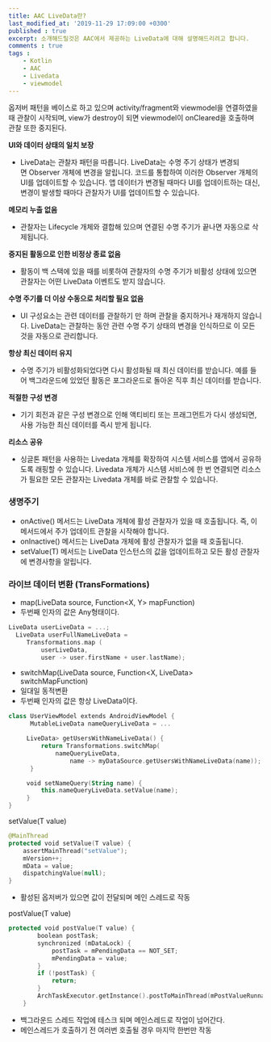 ```yaml
---
title: AAC LiveData란?
last_modified_at: '2019-11-29 17:09:00 +0300'
published : true
excerpt: 소개해드릴것은 AAC에서 제공하는 LiveData에 대해 설명해드리려고 합니다.
comments : true
tags :
    - Kotlin
    - AAC
    - Livedata
    - viewmodel
---
```



옵저버 패턴을 베이스로 하고 있으며 activity/fragment와 viewmodel을 연결하였을 때 관찰이 시작되며, view가 destroy이 되면 viewmodel이 onCleared을 호출하며 관찰 또한 중지된다.

**UI와 데이터 상태의 일치 보장**

- LiveData는 관찰자 패턴을 따릅니다. LiveData는 수명 주기 상태가 변경되면 Observer 개체에 변경을 알립니다. 코드를 통합하여 이러한 Observer 개체의 UI를 업데이트할 수 있습니다. 앱 데이터가 변경될 때마다 UI를 업데이트하는 대신, 변경이 발생할 때마다 관찰자가 UI를 업데이트할 수 있습니다.

**메모리 누출 없음**

- 관찰자는 Lifecycle 개체와 결합해 있으며 연결된 수명 주기가 끝나면 자동으로 삭제됩니다.

**중지된 활동으로 인한 비정상 종료 없음**

- 활동이 백 스택에 있을 때를 비롯하여 관찰자의 수명 주기가 비활성 상태에 있으면 관찰자는 어떤 LiveData 이벤트도 받지 않습니다.

**수명 주기를 더 이상 수동으로 처리할 필요 없음**

- UI 구성요소는 관련 데이터를 관찰하기 만 하며 관찰을 중지하거나 재개하지 않습니다. LiveData는 관찰하는 동안 관련 수명 주기 상태의 변경을 인식하므로 이 모든 것을 자동으로 관리합니다.

**항상 최신 데이터 유지**

- 수명 주기가 비활성화되었다면 다시 활성화될 때 최신 데이터를 받습니다. 예를 들어 백그라운드에 있었던 활동은 포그라운드로 돌아온 직후 최신 데이터를 받습니다.

**적절한 구성 변경**

- 기기 회전과 같은 구성 변경으로 인해 액티비티 또는 프래그먼트가 다시 생성되면, 사용 가능한 최신 데이터를 즉시 받게 됩니다.

**리소스 공유**

- 싱글톤 패턴을 사용하는 Livedata 개체를 확장하여 시스템 서비스를 앱에서 공유하도록 래핑할 수 있습니다. Livedata 개체가 시스템 서비스에 한 번 연결되면 리소스가 필요한 모든 관찰자는 Livedata 개체를 바로 관찰할 수 있습니다.

### 생명주기

- onActive() 메서드는 LiveData 개체에 활성 관찰자가 있을 때 호출됩니다. 즉, 이 메서드에서 주가 업데이트 관찰을 시작해야 합니다.
- onInactive() 메서드는 LiveData 개체에 활성 관찰자가 없을 때 호출됩니다.
- setValue(T) 메서드는 LiveData 인스턴스의 값을 업데이트하고 모든 활성 관찰자에 변경사항을 알립니다.

### 라이브 데이터 변환 (TransFormations)

- map(LiveData<X> source, Function<X, Y> mapFunction)
- 두번째 인자의 값은 Any형태이다.
```Kotlin
LiveData userLiveData = ...;
  LiveData userFullNameLiveData =
     Transformations.map (
         userLiveData,
         user -> user.firstName + user.lastName);
```

- switchMap(LiveData<X> source, Function<X, LiveData<Y>> switchMapFunction)
- 일대일 동적변환
- 두번째 인자의 값은 항상 LiveData이다.

```Kotlin
class UserViewModel extends AndroidViewModel {
      MutableLiveData nameQueryLiveData = ...

     LiveData> getUsersWithNameLiveData() {
         return Transformations.switchMap(
             nameQueryLiveData,
                 name -> myDataSource.getUsersWithNameLiveData(name));
      }

     void setNameQuery(String name) {
         this.nameQueryLiveData.setValue(name);
     }
}
```

setValue(T value)
```Kotlin
@MainThread
protected void setValue(T value) {
    assertMainThread("setValue");
    mVersion++;
    mData = value;
    dispatchingValue(null);
}
```
- 활성된 옵저버가 있으면 값이 전달되며 메인 스레드로 작동

postValue(T value)
```Kotlin
protected void postValue(T value) {
        boolean postTask;
        synchronized (mDataLock) {
            postTask = mPendingData == NOT_SET;
            mPendingData = value;
        }
        if (!postTask) {
            return;
        }
        ArchTaskExecutor.getInstance().postToMainThread(mPostValueRunnable);
    }
```
- 백그라운드 스레드 작업에 테스크 되며 메인스레드로 작업이 넘어간다.
- 메인스레드가 호출하기 전 여러번 호출될 경우 마지막 한번만 작동
